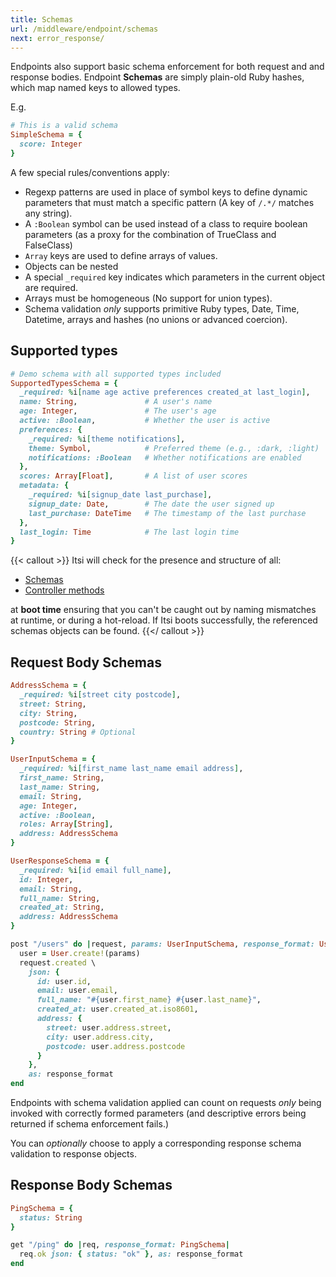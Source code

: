 ```yaml
---
title: Schemas
url: /middleware/endpoint/schemas
next: error_response/
---
```


Endpoints also support basic schema enforcement for both request and and response bodies. Endpoint **Schemas** are simply plain-old Ruby hashes, which map named keys to allowed types.

E.g.
```ruby {filename=Itsi.rb}
# This is a valid schema
SimpleSchema = {
  score: Integer
}
```

A few special rules/conventions apply:

* Regexp patterns are used in place of symbol keys to define dynamic parameters that must match a specific pattern (A key of `/.*/` matches any string).
* A `:Boolean` symbol can be used instead of a class to require boolean parameters (as a proxy for the combination of TrueClass and FalseClass)
* `Array` keys are used to define arrays of values.
* Objects can be nested
* A special `_required` key indicates which parameters in the current object are required.
* Arrays must be homogeneous (No support for union types).
* Schema validation *only* supports primitive Ruby types, Date, Time, Datetime, arrays and hashes (no unions or advanced coercion).


## Supported types
```ruby {filename=Itsi.rb}
# Demo schema with all supported types included
SupportedTypesSchema = {
  _required: %i[name age active preferences created_at last_login],
  name: String,               # A user's name
  age: Integer,               # The user's age
  active: :Boolean,           # Whether the user is active
  preferences: {
    _required: %i[theme notifications],
    theme: Symbol,            # Preferred theme (e.g., :dark, :light)
    notifications: :Boolean   # Whether notifications are enabled
  },
  scores: Array[Float],       # A list of user scores
  metadata: {
    _required: %i[signup_date last_purchase],
    signup_date: Date,        # The date the user signed up
    last_purchase: DateTime   # The timestamp of the last purchase
  },
  last_login: Time            # The last login time
}
```

{{< callout >}}
Itsi will check for the presence and structure of all:
* [Schemas](/middleware/schemas)
* [Controller methods](/middleware/controller)

at **boot time** ensuring that you can't be caught out by naming mismatches at runtime, or during a hot-reload.
If Itsi boots successfully, the referenced schemas objects can be found.
{{</ callout >}}


## Request Body Schemas

```ruby {filename=Itsi.rb}
AddressSchema = {
  _required: %i[street city postcode],
  street: String,
  city: String,
  postcode: String,
  country: String # Optional
}

UserInputSchema = {
  _required: %i[first_name last_name email address],
  first_name: String,
  last_name: String,
  email: String,
  age: Integer,
  active: :Boolean,
  roles: Array[String],
  address: AddressSchema
}

UserResponseSchema = {
  _required: %i[id email full_name],
  id: Integer,
  email: String,
  full_name: String,
  created_at: String,
  address: AddressSchema
}

post "/users" do |request, params: UserInputSchema, response_format: UserResponseSchema|
  user = User.create!(params)
  request.created \
    json: {
      id: user.id,
      email: user.email,
      full_name: "#{user.first_name} #{user.last_name}",
      created_at: user.created_at.iso8601,
      address: {
        street: user.address.street,
        city: user.address.city,
        postcode: user.address.postcode
      }
    },
    as: response_format
end
```
Endpoints with schema validation applied can count on requests *only* being invoked with correctly formed parameters (and descriptive errors being returned if schema enforcement fails.)

You can *optionally* choose to apply a corresponding response schema validation to response objects.

## Response Body Schemas
```ruby {filename=Itsi.rb}
PingSchema = {
  status: String
}

get "/ping" do |req, response_format: PingSchema|
  req.ok json: { status: "ok" }, as: response_format
end
```
